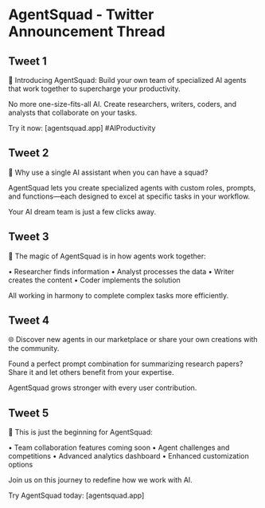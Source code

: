 # AgentSquad - Twitter Announcement Thread

## Tweet 1
🚀 Introducing AgentSquad: Build your own team of specialized AI agents that work together to supercharge your productivity.

No more one-size-fits-all AI. Create researchers, writers, coders, and analysts that collaborate on your tasks.

Try it now: [agentsquad.app] #AIProductivity

## Tweet 2
🧠 Why use a single AI assistant when you can have a squad?

AgentSquad lets you create specialized agents with custom roles, prompts, and functions—each designed to excel at specific tasks in your workflow.

Your AI dream team is just a few clicks away.

## Tweet 3
🔄 The magic of AgentSquad is in how agents work together:

• Researcher finds information
• Analyst processes the data
• Writer creates the content
• Coder implements the solution

All working in harmony to complete complex tasks more efficiently.

## Tweet 4
🌐 Discover new agents in our marketplace or share your own creations with the community.

Found a perfect prompt combination for summarizing research papers? Share it and let others benefit from your expertise.

AgentSquad grows stronger with every user contribution.

## Tweet 5
🔮 This is just the beginning for AgentSquad:

• Team collaboration features coming soon
• Agent challenges and competitions
• Advanced analytics dashboard
• Enhanced customization options

Join us on this journey to redefine how we work with AI.

Try AgentSquad today: [agentsquad.app]
